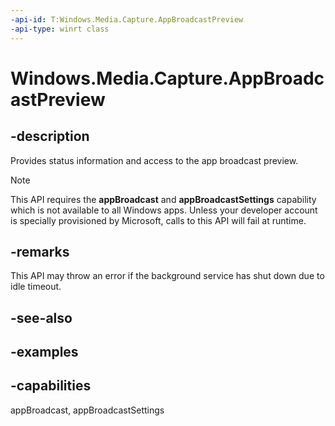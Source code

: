 ```yaml
---
-api-id: T:Windows.Media.Capture.AppBroadcastPreview
-api-type: winrt class
---
```


<!-- Class syntax.
public class AppBroadcastPreview 
-->

# Windows.Media.Capture.AppBroadcastPreview

## -description
Provides status information and access to the app broadcast preview. 

> [!NOTE]
> This API requires the **appBroadcast** and **appBroadcastSettings** capability which is not available to all Windows apps. Unless your developer account is specially provisioned by Microsoft, calls to this API will fail at runtime.

## -remarks
This API may throw an error if the background service has shut down due to idle timeout.

## -see-also

## -examples



## -capabilities
appBroadcast, appBroadcastSettings

